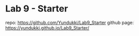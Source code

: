 # Lab 9 - Starter

repo: https://github.com/Yundukki/Lab9_Starter
github page: https://yundukki.github.io/Lab9_Starter/ 